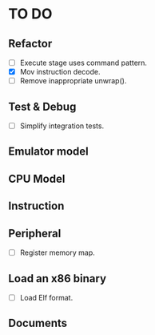 # TO DO

## Refactor

- [ ] Execute stage uses command pattern.
- [x] Mov instruction decode.
- [ ] Remove inappropriate unwrap().

## Test & Debug

- [ ] Simplify integration tests.

## Emulator model

## CPU Model

## Instruction

## Peripheral

- [ ] Register memory map.

## Load an x86 binary

- [ ] Load Elf format.

## Documents
